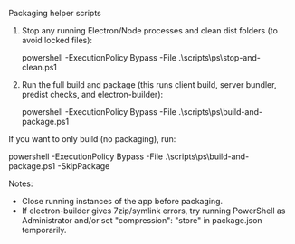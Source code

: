 Packaging helper scripts

1) Stop any running Electron/Node processes and clean dist folders (to avoid locked files):

   powershell -ExecutionPolicy Bypass -File .\scripts\ps\stop-and-clean.ps1

2) Run the full build and package (this runs client build, server bundler, predist checks, and electron-builder):

   powershell -ExecutionPolicy Bypass -File .\scripts\ps\build-and-package.ps1

If you want to only build (no packaging), run:

   powershell -ExecutionPolicy Bypass -File .\scripts\ps\build-and-package.ps1 -SkipPackage

Notes:
- Close running instances of the app before packaging.
- If electron-builder gives 7zip/symlink errors, try running PowerShell as Administrator and/or set "compression": "store" in package.json temporarily.
